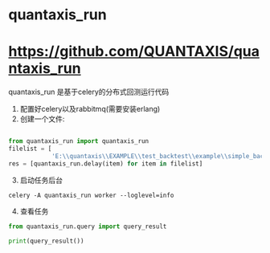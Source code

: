 # quantaxis_run
# https://github.com/QUANTAXIS/quantaxis_run

quantaxis_run 是基于celery的分布式回测运行代码

1. 配置好celery以及rabbitmq(需要安装erlang)
2. 创建一个文件:

```python

from quantaxis_run import quantaxis_run
filelist = [
            'E:\\quantaxis\\EXAMPLE\\test_backtest\\example\\simple_backtest_day.py']
res = [quantaxis_run.delay(item) for item in filelist]
```


3. 启动任务后台

```
celery -A quantaxis_run worker --loglevel=info
```

4. 查看任务

```python
from quantaxis_run.query import query_result

print(query_result())
```
